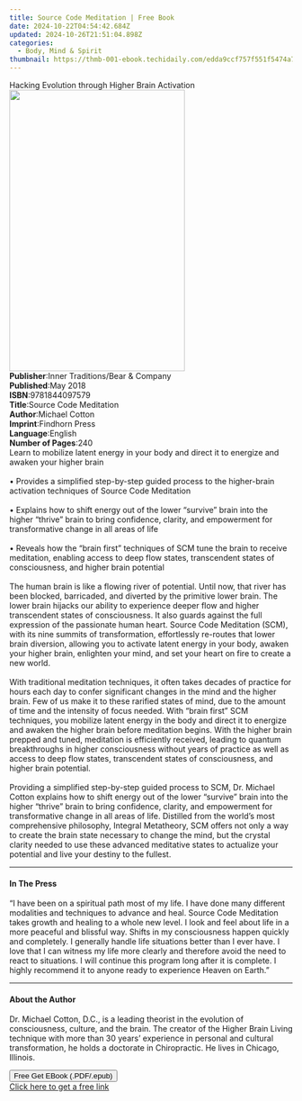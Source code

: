 ```yaml
---
title: Source Code Meditation | Free Book
date: 2024-10-22T04:54:42.684Z
updated: 2024-10-26T21:51:04.898Z
categories:
  - Body, Mind & Spirit
thumbnail: https://thmb-001-ebook.techidaily.com/edda9ccf757f551f5474a79db7cc3d503e506d64ecae6beddbc22882840082fb.jpg
---
```

<main id="book-container">
  <div class="flex flex-col">
    <div class="book-brief flex-1 py-6 px-4 sm:p-6 md:py-10 md:px-8">
      <!-- brief-->
      <div class="book-brief-main">
        Hacking Evolution through Higher Brain Activation
      </div>
    </div>
    <div
      class="book-meta-info flex-1 grid gap-4 col-start-1 col-end-3 row-start-1 sm:mb-6 sm:grid-cols-4 lg:gap-6 lg:col-start-2 lg:row-end-6 lg:row-span-6 lg:mb-0"
    >
      <div
        class="book-meta-info-left place-content-center mt-4 p-4 text-sm leading-6 col-start-2 col-span-2 dark:text-slate-400"
      >
        <img
          class="w-full h-500 object-cover rounded-lg sm:h-255 sm:col-span-2 lg:col-span-full"
          src="https://img-001-ebook.techidaily.com/960a9ec9baf5bcb19c43118571d50bc6fa25b65cdc675c9737baa91757d3d4cf.jpg"
          alt=""
          width="312"
          height="500"
        />
      </div>
      <div
        class="book-meta-info-right mt-2 col-start-1 row-start-2 col-span-3 self-center"
      >
        <!-- meta data  -->
        <div class="flex flex-col px-4 md:px-8">
          <div class="flex-1">
            <strong>Publisher</strong>:<span class="px-2"
              >Inner Traditions/Bear &amp; Company</span
            >
          </div>
          <div class="flex-1">
            <strong>Published</strong>:<span class="px-2">May 2018</span>
          </div>
          <div class="flex-1">
            <strong>ISBN</strong>:<span class="px-2">9781844097579</span>
          </div>
          <div class="flex-1">
            <strong>Title</strong>:<span class="px-2"
              >Source Code Meditation</span
            >
          </div>
          <div class="flex-1">
            <strong>Author</strong>:<span class="px-2">Michael Cotton</span>
          </div>
          <div class="flex-1">
            <strong>Imprint</strong>:<span class="px-2">Findhorn Press</span>
          </div>
          <div class="flex-1">
            <strong>Language</strong>:<span class="px-2">English</span>
          </div>
          <div class="flex-1">
            <strong>Number of Pages</strong>:<span class="px-2">240</span>
          </div>
        </div>
      </div>
    </div>
    <div class="book-description flex-1 py-6 px-4 sm:p-6 md:py-10 md:px-8">
      <div class="book-description-main">
        <div accordion-content="" id="description">
          Learn to mobilize latent energy in your body and direct it to energize
          and awaken your higher brain <br /><br />• Provides a simplified
          step-by-step guided process to the higher-brain activation techniques
          of Source Code Meditation <br /><br />• Explains how to shift energy
          out of the lower “survive” brain into the higher “thrive” brain to
          bring confidence, clarity, and empowerment for transformative change
          in all areas of life <br /><br />• Reveals how the “brain first”
          techniques of SCM tune the brain to receive meditation, enabling
          access to deep flow states, transcendent states of consciousness, and
          higher brain potential <br /><br />The human brain is like a flowing
          river of potential. Until now, that river has been blocked,
          barricaded, and diverted by the primitive lower brain. The lower brain
          hijacks our ability to experience deeper flow and higher transcendent
          states of consciousness. It also guards against the full expression of
          the passionate human heart. Source Code Meditation (SCM), with its
          nine summits of transformation, effortlessly re-routes that lower
          brain diversion, allowing you to activate latent energy in your body,
          awaken your higher brain, enlighten your mind, and set your heart on
          fire to create a new world. <br /><br />With traditional meditation
          techniques, it often takes decades of practice for hours each day to
          confer significant changes in the mind and the higher brain. Few of us
          make it to these rarified states of mind, due to the amount of time
          and the intensity of focus needed. With “brain first” SCM techniques,
          you mobilize latent energy in the body and direct it to energize and
          awaken the higher brain before meditation begins. With the higher
          brain prepped and tuned, meditation is efficiently received, leading
          to quantum breakthroughs in higher consciousness without years of
          practice as well as access to deep flow states, transcendent states of
          consciousness, and higher brain potential. <br /><br />Providing a
          simplified step-by-step guided process to SCM, Dr. Michael Cotton
          explains how to shift energy out of the lower “survive” brain into the
          higher “thrive” brain to bring confidence, clarity, and empowerment
          for transformative change in all areas of life. Distilled from the
          world’s most comprehensive philosophy, Integral Metatheory, SCM offers
          not only a way to create the brain state necessary to change the mind,
          but the crystal clarity needed to use these advanced meditative states
          to actualize your potential and live your destiny to the fullest.
        </div>
        <div class="accordion-fader"></div>
      </div>
    </div>
    <div class="book-excerpts flex-1 py-6 px-4 sm:p-6 md:py-10 md:px-8">
      <!-- excerpts-->
      <div class="book-excerpts-main">
        <hr />
        <h4 class="placeholder placeholder-heading">
          <span>In The Press</span>
        </h4>
        <p>
          “I have been on a spiritual path most of my life. I have done many
          different modalities and techniques to advance and heal. Source Code
          Meditation takes growth and healing to a whole new level. I look and
          feel about life in a more peaceful and blissful way. Shifts in my
          consciousness happen quickly and completely. I generally handle life
          situations better than I ever have. I love that I can witness my life
          more clearly and therefore avoid the need to react to situations. I
          will continue this program long after it is complete. I highly
          recommend it to anyone ready to experience Heaven on Earth.”
        </p>
      </div>
    </div>
    <div class="book-about-author flex-1 py-6 px-4 sm:p-6 md:py-10 md:px-8">
      <!-- about author-->
      <div class="book-main-author-main">
        <hr />
        <h4 class="placeholder placeholder-heading">
          <span>About the Author</span>
        </h4>
        <p>
          Dr. Michael Cotton, D.C., is a leading theorist in the evolution of
          consciousness, culture, and the brain. The creator of the Higher Brain
          Living technique with more than 30 years’ experience in personal and
          cultural transformation, he holds a doctorate in Chiropractic. He
          lives in Chicago, Illinois.
        </p>
      </div>
    </div>
    <div class="book-free-get flex-1 py-6 px-4 sm:p-6 md:py-10 md:px-8">
      <button
        id="btn-free-get"
        class="bg-blue-500 hover:bg-blue-700 text-white font-bold py-2 px-4 rounded"
      >
        Free Get EBook (.PDF/.epub)
      </button>
      <div id="countdown-display" class="px-2 text-lg mt-2"></div>
      <a
        id="free-link"
        class="hidden bg-blue-500 hover:bg-blue-700 text-white font-bold py-2 px-4 rounded"
        href="https://www.ebooks.com/en-us/book/95937557/source-code-meditation/michael-cotton/"
        target="_blank"
        >Click here to get a free link</a
      >
    </div>
    <script>
      let countdownTime = 0;
      let countdownInterval = null;
      document
        .getElementById('btn-free-get')
        .addEventListener('click', startCountdown);
      function startCountdown() {
        countdownTime = new Date().getTime() + 60000 * 3;
        countdownInterval = setInterval(updateCountdown, 1000);
        document.getElementById('btn-free-get').disabled = true;
        document
          .getElementById('btn-free-get')
          .classList.add('bg-gray-500', 'cursor-not-allowed');
      }
      function updateCountdown() {
        let currentTime = new Date().getTime();
        let timeLeft = countdownTime - currentTime;
        let secondsLeft = Math.floor(timeLeft / 1000);
        document.getElementById('countdown-display').innerHTML =
          `Remaining time: ${secondsLeft} seconds.`;
        if (secondsLeft <= 0) {
          clearInterval(countdownInterval);
          document.getElementById('btn-free-get').classList.add('hidden');
          document.getElementById('free-link').classList.remove('hidden');
          document.getElementById('countdown-display').innerHTML = '';
        }
      }
    </script>
  </div>
</main>

<ins class="adsbygoogle"
      style="display:block"
      data-ad-client="ca-pub-7571918770474297"
      data-ad-slot="8358498916"
      data-ad-format="auto"
      data-full-width-responsive="true"></ins>
    